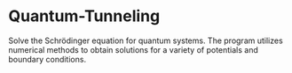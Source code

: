 # Quantum-Tunneling
Solve the Schrödinger equation for quantum systems. The program utilizes numerical methods to obtain solutions for a variety of potentials and boundary conditions.
